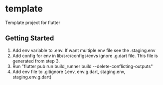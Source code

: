 # template

Template project for flutter

## Getting Started

1. Add env variable to .env. If want multiple env file see the .staging.env
2. Add config for env in lib/src/configs/envs ignore .g.dart file. This file is generated from step 3.
3. Run "flutter pub run build_runner build --delete-conflicting-outputs"
4. Add env file to .gitignore (.env, env.g.dart, staging.env, staging.env.g.dart)